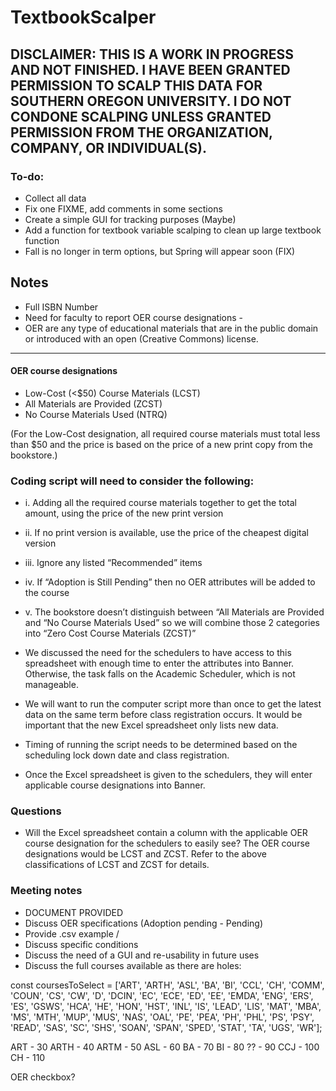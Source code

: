 # TextbookScalper

## DISCLAIMER: THIS IS A WORK IN PROGRESS AND NOT FINISHED. I HAVE BEEN GRANTED PERMISSION TO SCALP THIS DATA FOR SOUTHERN OREGON UNIVERSITY. I DO NOT CONDONE SCALPING UNLESS GRANTED PERMISSION FROM THE ORGANIZATION, COMPANY, OR INDIVIDUAL(S). 

### To-do:  
- Collect all data
- Fix one FIXME, add comments in some sections
- Create a simple GUI for tracking purposes (Maybe)
- Add a function for textbook variable scalping to clean up large textbook function
- Fall is no longer in term options, but Spring will appear soon (FIX)

## Notes

- Full ISBN Number
- Need for faculty to report OER course designations -
- OER are any type of educational materials that are in the public domain or introduced with an open (Creative Commons) license.
____
#### OER course designations
- Low-Cost (<$50) Course Materials (LCST)
- All Materials are Provided (ZCST)
- No Course Materials Used (NTRQ)

(For the Low-Cost designation, all required course materials must total less than $50 and the price is based on the price of a new print copy from the bookstore.)

### Coding script will need to consider the following:

- i. Adding all the required course materials together to get the total amount, using the price of the new print version

- ii. If no print version is available, use the price of the cheapest digital version

- iii. Ignore any listed “Recommended” items

- iv. If “Adoption is Still Pending” then no OER attributes will be added to the course

- v. The bookstore doesn’t distinguish between “All Materials are Provided and “No Course Materials Used” so we will combine those 2 categories into “Zero Cost Course Materials (ZCST)”

- We discussed the need for the schedulers to have access to this spreadsheet with enough time to enter the attributes into Banner. Otherwise, the task falls on the Academic Scheduler, which is not manageable. 

- We will want to run the computer script more than once to get the latest data on the same term before class registration occurs. It would be important that the new Excel spreadsheet only lists new data. 

- Timing of running the script needs to be determined based on the scheduling lock down date and class registration. 

- Once the Excel spreadsheet is given to the schedulers, they will enter applicable course designations into Banner.

### Questions

- Will the Excel spreadsheet contain a column with the applicable OER course designation for the schedulers to easily see? The OER course designations would be LCST and ZCST. Refer to the above classifications of LCST and ZCST for details.

### Meeting notes

- DOCUMENT PROVIDED
- Discuss OER specifications (Adoption pending - Pending)
- Provide .csv example / 
- Discuss specific conditions 
- Discuss the need of a GUI and re-usability in future uses
- Discuss the full courses available as there are holes:

 const coursesToSelect = ['ART', 'ARTH', 'ASL', 'BA', 'BI', 'CCL', 'CH', 'COMM', 'COUN', 'CS', 'CW', 'D', 'DCIN', 'EC', 'ECE', 'ED', 'EE', 'EMDA', 'ENG', 'ERS', 'ES', 'GSWS', 'HCA', 'HE', 'HON', 'HST', 'INL', 'IS', 'LEAD', 'LIS', 'MAT', 'MBA', 'MS', 'MTH', 'MUP', 'MUS', 'NAS', 'OAL', 'PE', 'PEA', 'PH', 'PHL', 'PS', 'PSY', 'READ', 'SAS', 'SC', 'SHS', 'SOAN', 'SPAN', 'SPED', 'STAT', 'TA', 'UGS', 'WR'];

 ART - 30
 ARTH - 40
 ARTM - 50
 ASL - 60
 BA - 70
 BI - 80
 ?? - 90
 CCJ - 100
 CH - 110

 OER checkbox?